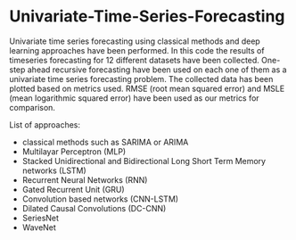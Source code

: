 # Univariate-Time-Series-Forecasting
Univariate time series forecasting using classical methods and deep learning approaches have been performed. 
In this code the results of timeseries forecasting for 12 different datasets have been collected. One-step ahead recursive forecasting have been used on each one of them as a univariate time series forecasting problem.
The collected data has been plotted based on metrics used. RMSE (root mean squared error) and MSLE (mean logarithmic squared error) have been used as our metrics for comparison.

List of approaches:
- classical methods such as SARIMA or ARIMA
- Multilayar Perceptron (MLP)
- Stacked Unidirectional and Bidirectional Long Short Term Memory networks (LSTM)
- Recurrent Neural Networks (RNN)
- Gated Recurrent Unit (GRU)
- Convolution based networks (CNN-LSTM)
- Dilated Causal Convolutions (DC-CNN)
- SeriesNet
- WaveNet

